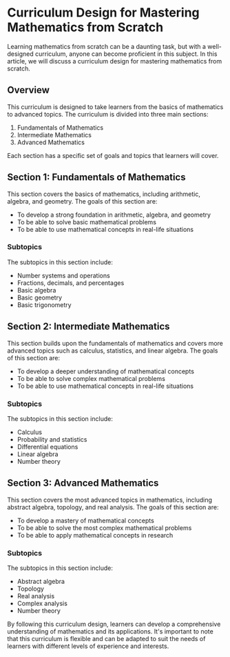 # Curriculum Design for Mastering Mathematics from Scratch

Learning mathematics from scratch can be a daunting task, but with a well-designed curriculum, anyone can become proficient in this subject. In this article, we will discuss a curriculum design for mastering mathematics from scratch.

## Overview

This curriculum is designed to take learners from the basics of mathematics to advanced topics. The curriculum is divided into three main sections: 

1. Fundamentals of Mathematics 
2. Intermediate Mathematics 
3. Advanced Mathematics

Each section has a specific set of goals and topics that learners will cover.

## Section 1: Fundamentals of Mathematics

This section covers the basics of mathematics, including arithmetic, algebra, and geometry. The goals of this section are:

- To develop a strong foundation in arithmetic, algebra, and geometry 
- To be able to solve basic mathematical problems 
- To be able to use mathematical concepts in real-life situations 

### Subtopics

The subtopics in this section include:

- Number systems and operations 
- Fractions, decimals, and percentages 
- Basic algebra 
- Basic geometry 
- Basic trigonometry 

## Section 2: Intermediate Mathematics

This section builds upon the fundamentals of mathematics and covers more advanced topics such as calculus, statistics, and linear algebra. The goals of this section are:

- To develop a deeper understanding of mathematical concepts 
- To be able to solve complex mathematical problems 
- To be able to use mathematical concepts in real-life situations 

### Subtopics

The subtopics in this section include:

- Calculus 
- Probability and statistics 
- Differential equations 
- Linear algebra 
- Number theory 

## Section 3: Advanced Mathematics

This section covers the most advanced topics in mathematics, including abstract algebra, topology, and real analysis. The goals of this section are:

- To develop a mastery of mathematical concepts 
- To be able to solve the most complex mathematical problems 
- To be able to apply mathematical concepts in research 

### Subtopics

The subtopics in this section include:

- Abstract algebra 
- Topology 
- Real analysis 
- Complex analysis 
- Number theory 

By following this curriculum design, learners can develop a comprehensive understanding of mathematics and its applications. It's important to note that this curriculum is flexible and can be adapted to suit the needs of learners with different levels of experience and interests.
